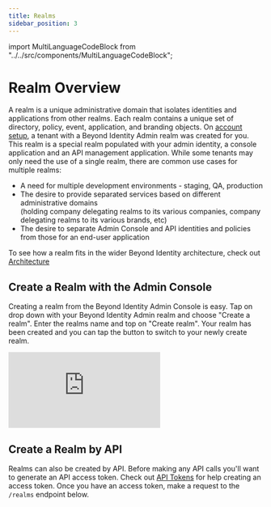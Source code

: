 ```yaml
---
title: Realms
sidebar_position: 3
---
```


import MultiLanguageCodeBlock from "../../src/components/MultiLanguageCodeBlock";

# Realm Overview

A realm is a unique administrative domain that isolates identities and applications from other realms. Each realm contains a unique set of directory, policy, event, application, and branding objects. On [account setup](./account-setup.md), a tenant with a Beyond Identity Admin realm was created for you. This realm is a special realm populated with your admin identity, a console application and an API management application. While some tenants may only need the use of a single realm, there are common use cases for multiple realms:

- A need for multiple development environments - staging, QA, production
- The desire to provide separated services based on different administrative domains  
  (holding company delegating realms to its various companies, company delegating realms to its various brands, etc)
- The desire to separate Admin Console and API identities and policies from those for an end-user application

To see how a realm fits in the wider Beyond Identity architecture, check out [Architecture](../platform-overview/architecture.md)

## Create a Realm with the Admin Console

Creating a realm from the Beyond Identity Admin Console is easy. Tap on drop down with your Beyond Identity Admin realm and choose "Create a realm". Enter the realms name and top on "Create realm". Your realm has been created and you can tap the button to switch to your newly create realm.

<div style={{position: 'relative', paddingBottom: 'calc(73% + 20px)', height: '0'}}>
	<iframe src='https://demo.arcade.software/eyWvI91g13J7qj5vmCfD?embed&forceNoOpeningAnimation=true' frameBorder="0" style={{position: 'absolute', top: '0', left: '0', width: '100%', height: '100%'}}>
	</iframe>
</div>

## Create a Realm by API

Realms can also be created by API. Before making any API calls you'll want to generate an API access token. Check out [API Tokens](./api-token) for help creating an access token. Once you have an access token, make a request to the `/realms` endpoint below.

<MultiLanguageCodeBlock
curl='curl "https://api-$(REGION).beyondidentity.com/v1/tenants/$(TENANT_ID)/realms" \
-X POST \
-H "Authorization: Bearer $(TOKEN)" \
-H "Content-Type: application/json" \
-d "{\"realms\":{\"display_name\":\"$(REALM_NAME)\"}}"'
title="/realms"
/>
